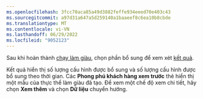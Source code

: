 ```yaml
---
ms.openlocfilehash: 3fcc70aca85a49d3882feffe934eeed70e403c43
ms.sourcegitcommit: a97d31a647a5d259140a1baaeef8c6ea10b8cbde
ms.translationtype: MT
ms.contentlocale: vi-VN
ms.lasthandoff: 06/29/2022
ms.locfileid: "9052123"
---
```

Sau khi hoàn thành [chạy làm giàu](../enrichment-hub.md#run-or-refresh-enrichments), chọn phần bổ sung để xem xét [kết quả](../enrichment-hub.md#view-enrichment-results). 

Kết quả hiển thị số lượng cấu hình được bổ sung và số lượng cấu hình được bổ sung theo thời gian. Các **Phong phú khách hàng xem trước** thẻ hiển thị một mẫu của thực thể làm giàu đã tạo. Để xem một chế độ xem chi tiết, hãy chọn **Xem thêm** và chọn **Dữ liệu** chuyển hướng.
